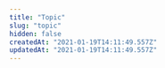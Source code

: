 ```yaml
---
title: "Topic"
slug: "topic"
hidden: false
createdAt: "2021-01-19T14:11:49.557Z"
updatedAt: "2021-01-19T14:11:49.557Z"
---
```

